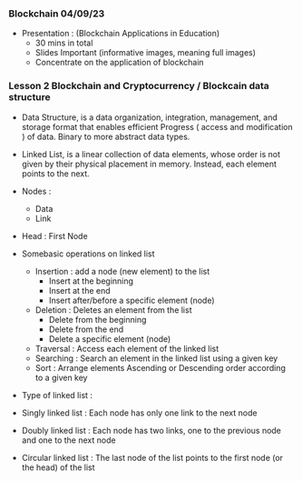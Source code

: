 ### Blockchain 04/09/23

- Presentation : (Blockchain Applications in Education)
  - 30 mins in total
  - Slides Important (informative images, meaning full images)
  - Concentrate on the application of blockchain

### Lesson 2 Blockchain and Cryptocurrency / Blockcain data structure

- Data Structure, is a data organization, integration, management, and storage format that enables efficient Progress ( access and modification ) of data. Binary to more abstract data types.
- Linked List, is a linear collection of data elements, whose order is not given by their physical placement in memory. Instead, each element points to the next. 

- Nodes : 
  - Data
  - Link
- Head : First Node

- Somebasic operations on linked list
  - Insertion : add a node (new element) to the list
    - Insert at the beginning
    - Insert at the end
    - Insert after/before a specific element (node)
  - Deletion : Deletes an element from the list
    - Delete from the beginning
    - Delete from the end
    - Delete a specific element (node)
  - Traversal : Access each element of the linked list
  - Searching : Search an element in the linked list using a given key
  - Sort : Arrange elements Ascending or Descending order according to a given key


- Type of linked list :
- Singly linked list : Each node has only one link to the next node
- Doubly linked list : Each node has two links, one to the previous node and one to the next node
- Circular linked list : The last node of the list points to the first node (or the head) of the list